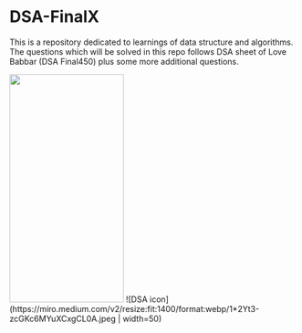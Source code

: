 # DSA-FinalX
This is a repository dedicated to learnings of data structure and algorithms. The questions which will be solved in this repo follows DSA sheet of Love Babbar (DSA Final450) plus some more additional questions.

<img src="https://miro.medium.com/v2/resize:fit:1400/format:webp/1*2Yt3-zcGKc6MYuXCxgCL0A.jpeg)" width="200" height="400" />
![DSA icon](https://miro.medium.com/v2/resize:fit:1400/format:webp/1*2Yt3-zcGKc6MYuXCxgCL0A.jpeg | width=50)

